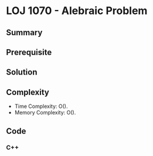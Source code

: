 # LOJ 1070 - Alebraic Problem

## Summary


## Prerequisite


## Solution


## Complexity
- Time Complexity: O().
- Memory Complexity: O().

## Code

### C++

```cpp

```